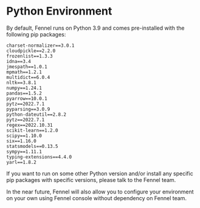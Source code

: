# Python Environment

By default, Fennel runs on Python 3.9 and comes pre-installed with the following pip packages:

```
charset-normalizer==3.0.1
cloudpickle==2.2.0
frozenlist==1.3.3 
idna==3.4 
jmespath==1.0.1 
mpmath==1.2.1 
multidict==6.0.4 
nltk==3.8.1 
numpy==1.24.1 
pandas==1.5.2 
pyarrow==10.0.1 
pytz==2022.7.1 
pyparsing==3.0.9 
python-dateutil==2.8.2 
pytz==2022.7.1 
regex==2022.10.31 
scikit-learn==1.2.0 
scipy==1.10.0 
six==1.16.0 
statsmodels==0.13.5 
sympy==1.11.1 
typing-extensions==4.4.0 
yarl==1.8.2
```

If you want to run on some other Python version and/or install any specific pip packages with specific versions, please talk to the Fennel team.&#x20;

In the near future, Fennel will also allow you to configure your environment on your own using Fennel console without dependency on Fennel team.
